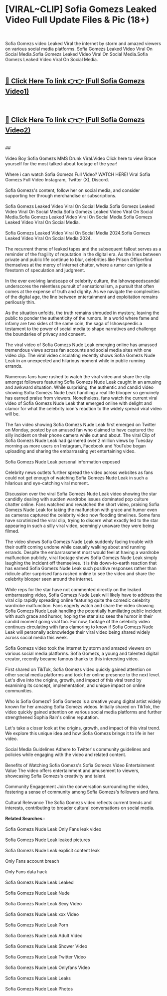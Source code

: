 # [VIRAL~CLIP] Sofia Gomezs Leaked Video Full Update Files & Pic (18+) <br>
<br>

Sofia Gomezs video Leaked Viral the internet by storm and amazed viewers on various social media platforms. Sofia Gomezs Leaked Video Viral On Social Media.Sofia Gomezs Leaked Video Viral On Social Media.Sofia Gomezs Leaked Video Viral On Social Media.<br>
 <br>

##  <a href="https://play.trustnlinepharmacy.us?title=Full Sofia_Gomezs&ref=git">🔴 Click Here To link 👉👉 (Full Sofia Gomezs Video1)</a><br>
  <br>

##  <a href="https://play.trustnlinepharmacy.us?title=Full Sofia_Gomezs&ref=git">🔴 Click Here To link 👉👉 (Full Sofia Gomezs Video2)</a><br>
  <br>
  ##


  <br>

  <br>
Video Boy Sofia Gomezs MMS Drunk Viral.Video Click here to view Brace yourself for the most talked-about footage of the year!
<br><br>
Where i can watch Sofia Gomezs Full Video? WATCH HERE! Viral Sofia Gomezs Full Video Instagram, Twitter (X), Discord.
<br><br>
Sofia Gomezs's content, follow her on social media, and consider supporting her through merchandise or subscriptions.
<br><br>
Sofia Gomezs Leaked Video Viral On Social Media.Sofia Gomezs Leaked Video Viral On Social Media.Sofia Gomezs Leaked Video Viral On Social Media.Sofia Gomezs Leaked Video Viral On Social Media.Sofia Gomezs Leaked Video Viral On Social Media.
<br><br>
Sofia Gomezs Leaked Video Viral On Social Media 2024.Sofia Gomezs Leaked Video Viral On Social Media 2024.
<br><br>
The recurrent theme of leaked tapes and the subsequent fallout serves as a reminder of the fragility of reputation in the digital era. As the lines between private and public life continue to blur, celebrities like Prison Officerfind themselves at the mercy of internet chatter, where a rumor can ignite a firestorm of speculation and judgment.
<br><br>
In the ever evolving landscape of celebrity culture, the Ishowspeedscandal underscores the relentless pursuit of sensationalism, a pursuit that often comes at the expense of truth and dignity. As we navigate the complexities of the digital age, the line between entertainment and exploitation remains perilously thin.
<br><br>
As the situation unfolds, the truth remains shrouded in mystery, leaving the public to ponder the authenticity of the rumors. In a world where fame and infamy are two sides of the same coin, the saga of Ishowspeedis a testament to the power of social media to shape narratives and challenge the boundaries of privacy and consent.
<br><br>
The viral video of Sofia Gomezs Nude Leak emerging online has amassed tremendous views across fan accounts and social media sites with one video clip. The viral video circulating recently shows Sofia Gomezs Nude Leak in an unexpected and hilarious moment while in public running errands.
<br><br>
Numerous fans have rushed to watch the viral video and share the clip amongst followers featuring Sofia Gomezs Nude Leak caught in an amusing and awkward situation. While surprising, the authentic and candid video showing Sofia Gomezs Nude Leak handling a real life blooper so genuinely has earned praise from viewers. Nonetheless, fans watch the current viral video of Sofia Gomezs Nude Leak that emerged online with delight and clamor for what the celebrity icon's reaction to the widely spread viral video will be.
<br><br>
The fan video showing Sofia Gomezs Nude Leak first emerged on Twitter on Monday, posted by an amused fan who claimed to have captured the silly incident on their phone camera while out and about. The viral Clip of Sofia Gomezs Nude Leak had garnered over 2 million views by Tuesday morning as more users on Instagram, Facebook and YouTube began uploading and sharing the embarrassing yet entertaining video.
<br><br>
Sofia Gomezs Nude Leak personal information exposed
<br><br>
Celebrity news outlets further spread the video across websites as fans could not get enough of watching Sofia Gomezs Nude Leak in such a hilarious and eye-catching viral moment.
<br><br>
Discussion over the viral Sofia Gomezs Nude Leak video showing the star candidly dealing with sudden wardrobe issues dominated pop culture chatter online. Fans watched and rewatched the short video, praising Sofia Gomezs Nude Leak for taking the malfunction with grace and humor even as cameras captured the celebrity video now flooding timelines. Some fans have scrutinized the viral clip, trying to discern what exactly led to the star appearing in such a silly viral video, seemingly unaware they were being filmed.
<br><br>
The video shows Sofia Gomezs Nude Leak suddenly facing trouble with their outfit coming undone while casually walking about and running errands. Despite the embarrassment most would feel at having a wardrobe malfunction publicly, viral footage shows Sofia Gomezs Nude Leak simply laughing the incident off themselves. It is this down-to-earth reaction that has earned Sofia Gomezs Nude Leak such positive responses rather than ridicule after surprised fans rushed online to see the video and share the celebrity blooper seen around the internet.
<br><br>
While reps for the star have not commented directly on the leaked embarrassing video, Sofia Gomezs Nude Leak will likely have to address the viral clip rapidly spreading online featuring quite the comedic celebrity wardrobe malfunction. Fans eagerly watch and share the video showing Sofia Gomezs Nude Leak handling the potentially humiliating public incident with such grace and humor, hoping the star also sees the humor in their candid moment going viral too. For now, footage of the celebrity video continues circulating with fans clamoring to know if Sofia Gomezs Nude Leak will personally acknowledge their viral video being shared widely across social media this week.
<br><br>
Sofia Gomezs video took the internet by storm and amazed viewers on various social media platforms. Sofia Gomezs, a young and talented digital creator, recently became famous thanks to this interesting video.
<br><br>
First shared on TikTok, Sofia Gomezs video quickly gained attention on other social media platforms and took her online presence to the next level. Let's dive into the origins, growth, and impact of this viral trend by examining its concept, implementation, and unique impact on online communities.
<br><br>
Who is Sofia Gomezs? Sofia Gomezs is a creative young digital artist widely known for her amazing Sofia Gomezs videos. Initially shared on TikTok, the video quickly gained attention on various social media platforms and further strengthened Sophia Rain's online reputation.
<br><br>
Let's take a closer look at the origins, growth, and impact of this viral trend. We explore this unique idea and how Sofia Gomezs brings it to life in her video.
<br><br>
Social Media Guidelines Adhere to Twitter's community guidelines and policies while engaging with the video and related content.
<br><br>
Benefits of Watching Sofia Gomezs's Sofia Gomezs Video Entertainment Value The video offers entertainment and amusement to viewers, showcasing Sofia Gomezs's creativity and talent.
<br><br>
Community Engagement Join the conversation surrounding the video, fostering a sense of community among Sofia Gomezs's followers and fans.
<br><br>
Cultural Relevance The Sofia Gomezs video reflects current trends and interests, contributing to broader cultural conversations on social media.
<br><br>
<strong>Related Searches :</strong>
<br><br>
Sofia Gomezs Nude Leak Only Fans leak video
<br><br>
Sofia Gomezs Nude Leak leaked pictures
<br><br>
Sofia Gomezs Nude Leak explicit content leak
<br><br>
Only Fans account breach
<br><br>
Only Fans data hack
<br><br>
Sofia Gomezs Nude Leak Leaked
<br><br>
Sofia Gomezs Nude Leak Nude
<br><br>
Sofia Gomezs Nude Leak Sexy Video
<br><br>
Sofia Gomezs Nude Leak xxx Video
<br><br>
Sofia Gomezs Nude Leak Porn
<br><br>
Sofia Gomezs Nude Leak Adult Video
<br><br>
Sofia Gomezs Nude Leak Shower Video
<br><br>
Sofia Gomezs Nude Leak Twitter Video
<br><br>
Sofia Gomezs Nude Leak Onlyfans Video
<br><br>
Sofia Gomezs Nude Leak Leaks
<br><br>
Sofia Gomezs Nude Leak Photos